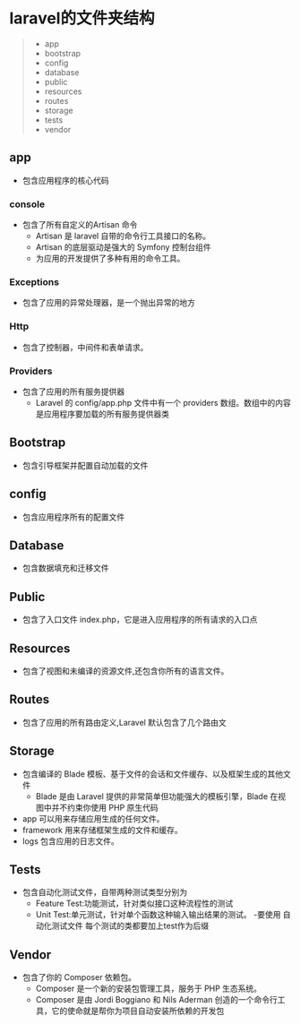 # laravel的文件夹结构

>- app
>- bootstrap
>- config
>- database
>- public
>- resources
>- routes
>- storage
>- tests
>- vendor

## app

- 包含应用程序的核心代码

### console

- 包含了所有自定义的Artisan 命令
	- Artisan 是 laravel 自带的命令行工具接口的名称。
	- Artisan 的底层驱动是强大的 Symfony 控制台组件
	- 为应用的开发提供了多种有用的命令工具。

### Exceptions

- 包含了应用的异常处理器，是一个抛出异常的地方

### Http

- 包含了控制器，中间件和表单请求。

### Providers

- 包含了应用的所有服务提供器
	- Laravel 的 config/app.php 文件中有一个 providers 数组。数组中的内容是应用程序要加载的所有服务提供器类

## Bootstrap

- 包含引导框架并配置自动加载的文件

## config

- 包含应用程序所有的配置文件

## Database

- 包含数据填充和迁移文件

## Public

- 包含了入口文件 index.php，它是进入应用程序的所有请求的入口点

## Resources

- 包含了视图和未编译的资源文件,还包含你所有的语言文件。


## Routes

- 包含了应用的所有路由定义,Laravel 默认包含了几个路由文

## Storage

- 包含编译的 Blade 模板、基于文件的会话和文件缓存、以及框架生成的其他文件
	- Blade 是由 Laravel 提供的非常简单但功能强大的模板引擎，Blade 在视图中并不约束你使用 PHP 原生代码 
- app 可以用来存储应用生成的任何文件。
- framework 用来存储框架生成的文件和缓存。
- logs 包含应用的日志文件。

## Tests

- 包含自动化测试文件，自带两种测试类型分别为
	- Feature Test:功能测试，针对类似接口这种流程性的测试
	- Unit Test:单元测试，针对单个函数这种输入输出结果的测试。
-要使用 自动化测试文件 每个测试的类都要加上test作为后缀

## Vendor

- 包含了你的 Composer 依赖包。
	- Composer 是一个新的安装包管理工具，服务于 PHP 生态系统。
	- Composer 是由 Jordi Boggiano 和 Nils Aderman 创造的一个命令行工具，它的使命就是帮你为项目自动安装所依赖的开发包